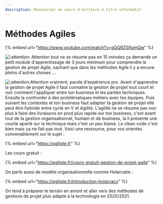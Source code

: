 ```yaml
---
description: Ressources en cours d'écriture à titre informatif
---
```


# Méthodes Agiles

{% embed url="https://www.youtube.com/watch?v=gQQRZ0XqmQw" %}



![:attention:](https://cdn.discordapp.com/emojis/761270593336377414.png?v=1) Attention tout ne se résume pas en 15 minutes ça demande un petit module d'apprentissage de 3 jours minimum pour comprendre la gestion de projet Agile, sachant que dans les méthodes Agile il y a encore pleins d'autres choses ... 

![:attention:](https://cdn.discordapp.com/emojis/761270593336377414.png?v=1)Attention vraiment, parole d'expérience pro. Avant d'apprendre la gestion de projet Agile il faut connaitre la gestion de projet tout court et voir comment l'appliquer entre ton business et les parties techniques. Ensuite la confronter à des problématiques métiers avec tes équipes. Puis suivant les contextes et ton business faut adapter ta gestion de projet elle peut être hybride entre cycle en V et Agilité. L'agilité ne se résume pas non plus à faire des livraisons en prod plus rapide sur ton business, c'est avant tout de la gestion organisationnel, humain et de business, la il présente une courte aparté sur la technique mais c'est un peu biaisé. Le clean code c'est bien mais ça ne fait pas tout. Voici une ressource, pour vos orientés convenablement sur le sujet : 

{% embed url="https://agiliste.fr" %}

Les cours gratuit : 

{% embed url="https://agiliste.fr/cours-gratuit-gestion-de-projet-agile" %}

On parle aussi de modèle organisationnelle comme Holacratie :

{% embed url="https://agiliste.fr/introduction-holacracy" %}

On tend à préparer le terrain en amont et aller vers des méthodes de gestions de projet plus adapté à la technologie en 2020/2021.

